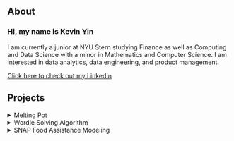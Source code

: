 ## About
### Hi, my name is Kevin Yin
I am currently a junior at NYU Stern studying Finance as well as Computing and Data Science with a minor in Mathematics and Computer Science. I am interested in data analytics, data engineering, and product management.

<a href="https://www.linkedin.com/in/kyin/" target="_blank">Click here to check out my LinkedIn</a> 

## Projects
<details>
<summary>
Melting Pot
</summary>
<br>
As a part of Major League Hacking's "Hacky Birthday MLH" hackathon, I worked with two friends to create Melting Pot, a social media website for sharing family recipes. Our social media website has a backend MongoDB database connected with a Node.js/Express.js application to act as an API. This is all then deployed with Heroku. The frontend was coded in HTML/CSS/JavaScript and was then connected to the backend using Flask. Some key features include the ability to upload recipes along with an image, comment, and dynamic frontend refreshing.
  
<a href="https://github.com/VarunSaini02/melting-pot" target="_blank">Click here to check out the repository</a> 
<br>
<img src="assets/home.png" alt="hi" class="inline"/>
<img src="assets/feed.png" alt="hi" class="inline"/>
<img src="assets/recipe.png" alt="hi" class="inline"/>
<img src="assets/comment.png" alt="hi" class="inline"/>
<img src="assets/post.png" alt="hi" class="inline"/>
</details>

<details>
<summary>
Wordle Solving Algorithm
</summary>
<br>
After studying machine learning algorithms such as neural networks, k-means clustering, and Naive Bayes throughout the semester, I worked on a project to create algorithms to solve the word-game Wordle with two other teammates. I coded Wordle, then my teammates and I each created separate algorithms based on different strategies to solve Wordle. After measuring the efficiency of each of our algorithms, we also utilized q-learning to see if we could create a more efficient algorithm by combining our three separate methods.
<br>
<embed src="https://kyin01.github.io/Wordle Presentation.pdf" width="100%" height="850px"/>
</details>

<details>
<summary>
SNAP Food Assistance Modeling
</summary>
<br>
As a member of NYU's Business Analytics Club Insight Team, I spent a semester learning different types of regression models such as linear regressions and random forests as well as data management and analytics with python and SQL. As a part of a 4 person team, we looked into a dataset regarding SNAP, a food assistance program across the US. As a team, we cleaned the data using SQL and applied different models with Python to try and predict funding based on key demographics.
<br>
<embed src="https://kyin01.github.io/Food Assistance Presentation.pdf" width="100%" height="850px"/>
</details>

